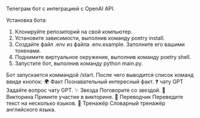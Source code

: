 Телеграм бот с интеграцией с OpenAI API.

Установка бота:
1. Клонируйте репозиторий на свой компьютер.
2. Установите зависимости, выполнив команду poetry install.
3. Создайте файл .env из файла .env.example. Заполните его вашими токенами. 
4. Поднимите виртуальное окружение, выполнив команду poetry shell.
5. Запустите бот, выполнив команду python main.py.

Бот запускается коммандой /start. После чего выводится список команд ввиде кнопок:
🌍 Факт           Познавательный интересный факт.
❓ чату GPT       Задайте вопрос чату GPT.
✨ Звезда         Поговорите со звездой.
🎯 Викторина      Примите участие в викторине.
📖 Переводчик     Переведите текст на несколько языков.
📑 Тренажёр       Словарный тренажёр английского языка.
